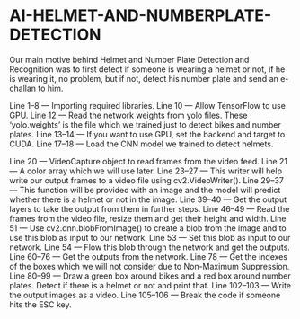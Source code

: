 # AI-HELMET-AND-NUMBERPLATE-DETECTION

Our main motive behind Helmet and Number Plate Detection and Recognition was to first detect if someone is wearing a helmet or not, if he is wearing it, no problem, but if not, detect his number plate and send an e-challan to him.




Line 1–8 — Importing required libraries.
Line 10 — Allow TensorFlow to use GPU.
Line 12 — Read the network weights from yolo files. These ‘yolo.weights’ is the file which we trained just to detect bikes and number plates.
Line 13–14 — If you want to use GPU, set the backend and target to CUDA.
Line 17–18 — Load the CNN model we trained to detect helmets.


Line 20 — VideoCapture object to read frames from the video feed.
Line 21 — A color array which we will use later.
Line 23–27 — This writer will help write our output frames to a video file using cv2.VideoWriter().
Line 29–37 — This function will be provided with an image and the model will predict whether there is a helmet or not in the image.
Line 39–40 — Get the output layers to take the output from them in further steps.
Line 46–49 — Read the frames from the video file, resize them and get their height and width.
Line 51 — Use cv2.dnn.blobFromImage() to create a blob from the image and to use this blob as input to our network.
Line 53 — Set this blob as input to our network.
Line 54 — Flow this blob through the network and get the outputs.
Line 60–76 — Get the outputs from the network.
Line 78 — Get the indexes of the boxes which we will not consider due to Non-Maximum Suppression.
Line 80–99 — Draw a green box around bikes and a red box around number plates. Detect if there is a helmet or not and print that.
Line 102–103 — Write the output images as a video.
Line 105–106 — Break the code if someone hits the ESC key.
